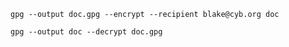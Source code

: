     gpg --output doc.gpg --encrypt --recipient blake@cyb.org doc
    
    gpg --output doc --decrypt doc.gpg
